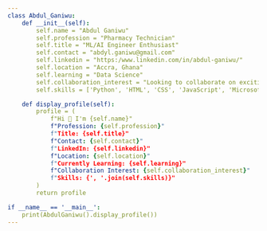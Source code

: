 ```yaml
---
class Abdul_Ganiwu:
    def __init__(self):
        self.name = "Abdul Ganiwu"
        self.profession = "Pharmacy Technician"
        self.title = "ML/AI Engineer Enthusiast"
        self.contact = "abdyl.ganiwu@gmail.com"
        self.linkedin = "https:/www.linkedin.com/in/abdul-ganiwu/"
        self.location = "Accra, Ghana"
        self.learning = "Data Science"
        self.collaboration_interest = "Looking to collaborate on exciting projects and learn"
        self.skills = ['Python', 'HTML', 'CSS', 'JavaScript', 'Microsoft SQL Server']

    def display_profile(self):
        profile = (
            f"Hi 👋 I'm {self.name}"
            f"Profession: {self.profession}"
            f"Title: {self.title}"
            f"Contact: {self.contact}"
            f"LinkedIn: {self.linkedin}"
            f"Location: {self.location}"
            f"Currently Learning: {self.learning}"
            f"Collaboration Interest: {self.collaboration_interest}"
            f"Skills: {', '.join(self.skills)}"
        )
        return profile

if __name__ == '__main__':
    print(AbdulGaniwu().display_profile())
---
```

